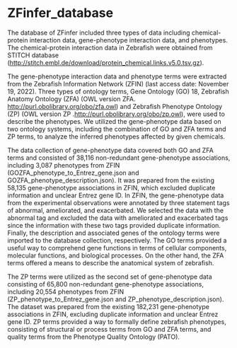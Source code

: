 # ZFinfer_database

The database of ZFinfer included three types of data including chemical-protein interaction data, gene-phenotype interaction data, and phenotypes. The chemical-protein interaction data in Zebrafish were obtained from STITCH database (http://stitch.embl.de/download/protein_chemical.links.v5.0.tsv.gz).

The gene-phenotype interaction data and phenotype terms were extracted from the Zebrafish Information Network (ZFIN) (last access date: November 19, 2022). Three types of ontology terms, Gene Ontology (GO) 18, Zebrafish Anatomy Ontology (ZFA) (OWL version ZFA. http://purl.obolibrary.org/obo/zfa.owl) and Zebrafish Phenotype Ontology (ZP) (OWL version ZP .http://purl.obolibrary.org/obo/zp.owl), were used to describe the phenotypes. We utilized the gene-phenotype data based on two ontology systems, including the combination of GO and ZFA terms and ZP terms, to analyze the inferred phenotypes affected by given chemicals.

The data collection of gene-phenotype data covered both GO and ZFA terms and consisted of 38,116 non-redundant gene-phenotype associations, including 3,087 phenotypes from ZFIN (GOZFA_phenotype_to_Entrez_gene.json and GOZFA_phenotype_description.json). It was prepared from the existing 58,135 gene-phenotype associations in ZFIN, which excluded duplicate information and unclear Entrez gene ID. In ZFIN, the gene-phenotype data from the experimental observations were annotated by three statement tags of abnormal, ameliorated, and exacerbated. We selected the data with the abnormal tag and excluded the data with ameliorated and exacerbated tags since the information with these two tags provided duplicate information. Finally, the description and associated genes of the ontology terms were imported to the database collection, respectively. The GO terms provided a useful way to comprehend gene functions in terms of cellular components, molecular functions, and biological processes. On the other hand, the ZFA terms offered a means to describe the anatomical system of zebrafish.
 
The ZP terms were utilized as the second set of gene-phenotype data consisting of 65,800 non-redundant gene-phenotype associations, including 20,554 phenotypes from ZFIN (ZP_phenotype_to_Entrez_gene.json and ZP_phenotype_description.json). The dataset was prepared from the existing 182,231 gene-phenotype associations in ZFIN, excluding duplicate information and unclear Entrez gene ID. ZP terms provided a way to formally define zebrafish phenotypes, consisting of structural or process terms from GO and ZFA terms, and quality terms from the Phenotype Quality Ontology (PATO).
